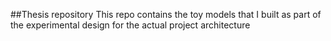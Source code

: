 ##Thesis repository
This repo contains the toy models that I built as part of the experimental design for the actual project architecture
